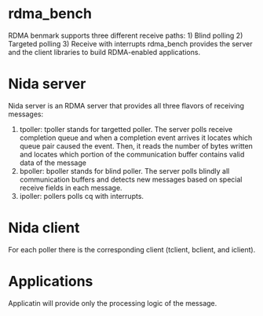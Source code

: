 # rdma_bench
RDMA benmark  supports three different receive paths: 1) Blind polling  2) Targeted polling 3) Receive with interrupts
rdma_bench provides the server and the client libraries to build RDMA-enabled applications. 
# Nida server
Nida server is an RDMA server that provides all three flavors of receiving messages:
1. tpoller: tpoller stands for targetted poller. The server polls receive completion queue and when a completion event arrives it locates which queue pair caused the event. Then, it reads the number of bytes written and locates which portion of the communication buffer contains valid data of the message
2. bpoller: bpoller stands for blind poller. The server polls blindly all communication buffers and detects new messages based on special receive fields in each message.
3. ipoller: pollers polls cq with interrupts.
# Nida client
For each poller there is the corresponding client (tclient, bclient, and iclient).
# Applications
Applicatin will provide only the processing logic of the message.


